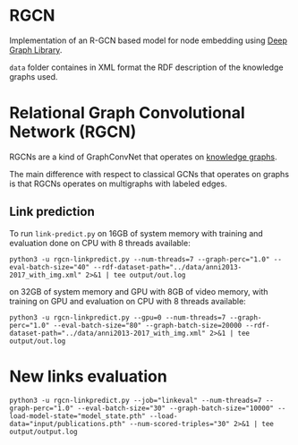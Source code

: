 # RGCN

Implementation of an R-GCN based model for node embedding using [Deep Graph Library](https://www.dgl.ai/).

`data` folder containes in XML format the RDF description of the knowledge graphs used.


# Relational Graph Convolutional Network (RGCN)

RGCNs are a kind of GraphConvNet that operates on [knowledge graphs](https://en.wikipedia.org/wiki/Knowledge_Graph).

The main difference with respect to classical GCNs that operates on graphs is that RGCNs operates on multigraphs with labeled edges.

## Link prediction

To run `link-predict.py` on 16GB of system memory with training and evaluation done on CPU with 8 threads available:

```
python3 -u rgcn-linkpredict.py --num-threads=7 --graph-perc="1.0" --eval-batch-size="40" --rdf-dataset-path="../data/anni2013-2017_with_img.xml" 2>&1 | tee output/out.log
```

on 32GB of system memory and GPU with 8GB of video memory, with training on GPU and evaluation on CPU with 8 threads available:

```
python3 -u rgcn-linkpredict.py --gpu=0 --num-threads=7 --graph-perc="1.0" --eval-batch-size="80" --graph-batch-size=20000 --rdf-dataset-path="../data/anni2013-2017_with_img.xml" 2>&1 | tee output/out.log
```

# New links evaluation

```
python3 -u rgcn-linkpredict.py --job="linkeval" --num-threads=7 --graph-perc="1.0" --eval-batch-size="30" --graph-batch-size="10000" --load-model-state="model_state.pth" --load-data="input/publications.pth" --num-scored-triples="30" 2>&1 | tee output/output.log
```